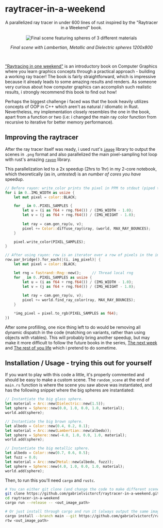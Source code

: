 # raytracer-in-a-weekend
<div align="center">
    A parallelized ray tracer in under 600 lines of rust inspired by the "Raytracer in a Weekend" book.
    <br></br>
    <img src="https://user-images.githubusercontent.com/64982761/141188184-c11d37f4-b0ba-4637-935e-675ddf054cc0.png"
         alt="Final scene featuring spheres of 3 different materials">
    <br>
    <p align="center">
    <em>Final scene with Lambertian, Metallic and Dielectric spheres 1200x800</em>
    </p>
    <br>
</div>

["Raytracing in one weekend"](https://github.com/RayTracing/raytracing.github.io/blob/master/books/RayTracingInOneWeekend.html)
is an introductory book on Computer Graphics where you learn graphics concepts through a
practical approach - building a working ray tracer! The book is fairly straightforward, which
is impressive because it already leads to some amazing results and renders. As someone very
curious about how computer graphics can accomplish such realistic results, i strongly
recommend this book to find out how!

Perhaps the biggest challenge i faced was that the book heavily utilizes concepts of OOP in C++
which aren't as natural / idiomatic in Rust. Nevertheless, my implementation closely resembles
the one in the book, apart from a function or two (i.e: i changed the main ray color function
from recursive to iterative for better memory performance).

## Improving the raytracer

After the ray tracer itself was ready, i used rust's [`image`](https://github.com/image-rs/image)
library to output the scenes in `.png` format and also parallelized the main pixel-sampling hot
loop with rust's amazing [`rayon`](https://github.com/rayon-rs/rayon) library.

This parallelization led to a 2x speedup (2hrs to 1hr) in my 2-core notebook, which theoretically
(as in, *untested*) is an *number of cores you have* speedup.

```rust
// Before rayon: write_color prints the pixel in PPM to stdout (piped to a file)
for i in 0..IMG_WIDTH as usize {
    let mut pixel = color::BLACK;

    for _ in 0..PIXEL_SAMPLES {
        let u = (i as f64 + rng.f64()) / (IMG_WIDTH - 1.0);
        let v = (j as f64 + rng.f64()) / (IMG_HEIGHT - 1.0);
        
        let ray = cam.gen_ray(u, v);
        pixel += Color::diffuse_ray(&ray, &world, MAX_RAY_BOUNCES);
    }

    pixel.write_color(PIXEL_SAMPLES);
}

// After using rayon: row is an iterator over a row of pixels in the image
row.par_bridge().for_each(|(i, img_pixel)| {
    let mut pixel = color::BLACK;

    let rng = fastrand::Rng::new();     // Thread local rng
    for _ in 0..PIXEL_SAMPLES as usize {
        let u = (i as f64 + rng.f64()) / (IMG_WIDTH - 1.0);
        let v = (j as f64 + rng.f64()) / (IMG_HEIGHT - 1.0);
        
        let ray = cam.gen_ray(u, v);
        pixel += world.find_ray_color(ray, MAX_RAY_BOUNCES);
    }

    *img_pixel = pixel.to_rgb(PIXEL_SAMPLES as f64);
})
```

After some profilling, one nice thing left to do would be removing all dynamic dispatch in
the code (matching on variants, rather than using objects with vtables). This will probably bring
another speedup, but may make it more difficult to follow the future books in the series,
[The next week](https://raytracing.github.io/books/RayTracingTheNextWeek.html) and 
[The rest of you life](https://raytracing.github.io/books/RayTracingTheRestOfYourLife.html)
which i pretend to do sometime.

## Installation / Usage - trying this out for yourself
If you want to play with this code a little, it's properly commented and should be easy to
make a custom scene. The `random_scene` at the end of `main.rs` function is where the scene
you saw above was instantiated, and has the following snippet where the big spheres are
instantiated:

```rust
// Instantiate the big glass sphere.
let material = Arc::new(Dielectric::new(1.5));
let sphere = Sphere::new(0.0, 1.0, 0.0, 1.0, material);
world.add(sphere);

// Instantiate the big brown sphere.
let albedo = Color::new(0.4, 0.2, 0.1);
let material = Arc::new(Lambertian::new(albedo));
let sphere = Sphere::new(-4.0, 1.0, 0.0, 1.0, material);
world.add(sphere);

// Instantiate the big metallic sphere.
let albedo = Color::new(0.7, 0.6, 0.5);
let fuzz = 0.0;
let material = Arc::new(Metal::new(albedo, fuzz));
let sphere = Sphere::new(4.0, 1.0, 0.0, 1.0, material);
world.add(sphere);
```

Then, to run this you'll need `cargo` and `rustc`.
```bash
# You can either git clone (and change the code to make different scenes)
git clone https://github.com/gabrielvictorcf/raytracer-in-a-weekend.git
cd raytracer-in-a-weekend
cargo run --release -- <out_image_path>

# Or just install through cargo and run it (always output the same image!)
cargo install --branch main --git https://github.com/gabrielvictorcf/raytracer-in-a-weekend rtw
rtw <out_image_path>
```
